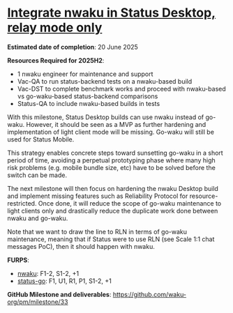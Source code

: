 # [Integrate nwaku in Status Desktop, relay mode only](https://github.com/waku-org/pm/milestone/33)

**Estimated date of completion**: 20 June 2025

**Resources Required for 2025H2**:
- 1 nwaku engineer for maintenance and support
- Vac-QA to run status-backend tests on a nwaku-based build
- Vac-DST to complete benchmark works and proceed with nwaku-based vs go-waku-based status-backend comparisons
- Status-QA to include nwaku-based builds in tests

With this milestone, Status Desktop builds can use nwaku instead of go-waku.
However, it should be seen as a MVP as further hardening and implementation of light client mode will be missing.
Go-waku will still be used for Status Mobile.

This strategy enables concrete steps toward sunsetting go-waku in a short period of time,
avoiding a perpetual prototyping phase where many high risk problems (e.g. mobile bundle size, etc) have to be solved before the switch can be made.

The next milestone will then focus on hardening the nwaku Desktop build
and implement missing features such as Reliability Protocol for resource-restricted.
Once done, it will reduce the scope of go-waku maintenance to light clients only and
drastically reduce the duplicate work done between nwaku and go-waku.

Note that we want to draw the line to RLN in terms of go-waku maintenance,
meaning that if Status were to use RLN (see Scale 1:1 chat messages PoC), then it should happen with nwaku.

**FURPS**:

- [nwaku](/FURPS/application/nwaku.md): F1-2, S1-2, +1
- [status-go](/FURPS/application/status_go.md): F1, U1, R1, P1, S1-2, +1

**GitHub Milestone and deliverables**: https://github.com/waku-org/pm/milestone/33
